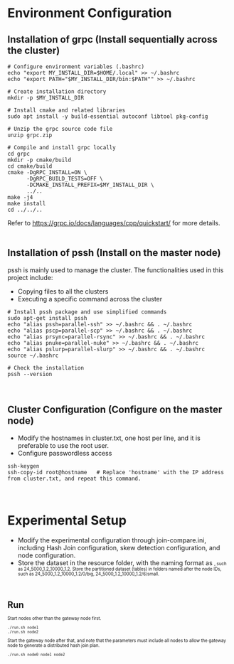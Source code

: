 # Environment Configuration

## Installation of grpc (Install sequentially across the cluster)
```
# Configure environment variables (.bashrc)
echo "export MY_INSTALL_DIR=$HOME/.local" >> ~/.bashrc
echo "export PATH="$MY_INSTALL_DIR/bin:$PATH"" >> ~/.bashrc

# Create installation directory
mkdir -p $MY_INSTALL_DIR

# Install cmake and related libraries
sudo apt install -y build-essential autoconf libtool pkg-config

# Unzip the grpc source code file
unzip grpc.zip

# Compile and install grpc locally
cd grpc
mkdir -p cmake/build
cd cmake/build
cmake -DgRPC_INSTALL=ON \
      -DgRPC_BUILD_TESTS=OFF \
      -DCMAKE_INSTALL_PREFIX=$MY_INSTALL_DIR \
      ../..
make -j4
make install
cd ../../..
```
Refer to https://grpc.io/docs/languages/cpp/quickstart/ for more details.
</br>
</br>

## Installation of pssh (Install on the master node)
pssh is mainly used to manage the cluster. The functionalities used in this project include:
* Copying files to all the clusters
* Executing a specific command across the cluster
```
# Install pssh package and use simplified commands
sudo apt-get install pssh
echo "alias pssh=parallel-ssh" >> ~/.bashrc && . ~/.bashrc
echo "alias pscp=parallel-scp" >> ~/.bashrc && . ~/.bashrc
echo "alias prsync=parallel-rsync" >> ~/.bashrc && . ~/.bashrc
echo "alias pnuke=parallel-nuke" >> ~/.bashrc && . ~/.bashrc
echo "alias pslurp=parallel-slurp" >> ~/.bashrc && . ~/.bashrc
source ~/.bashrc

# Check the installation
pssh --version
```
</br>

## Cluster Configuration (Configure on the master node)
* Modify the hostnames in cluster.txt, one host per line, and it is preferable to use the root user.
* Configure passwordless access
```
ssh-keygen
ssh-copy-id root@hostname   # Replace 'hostname' with the IP address from cluster.txt, and repeat this command.
```
</br>

# Experimental Setup
* Modify the experimental configuration through join-compare.ini, including Hash Join configuration, skew detection configuration, and node configuration.
* Store the dataset in the resource folder, with the naming format as <number of nodes>_<small table volume>_<small table zipf factor>_<large table volume>_<large table zipf factor>, such as 24_5000_1.2_10000_1.2. Store the partitioned dataset (tables) in folders named after the node IDs, such as 24_5000_1.2_10000_1.2/0/big, 24_5000_1.2_10000_1.2/6/small.

</br>

# Run
Start nodes other than the gateway node first.
```
./run.sh node1
./run.sh node2
```

Start the gateway node after that, and note that the parameters must include all nodes to allow the gateway node to generate a distributed hash join plan.
```
./run.sh node0 node1 node2
```
